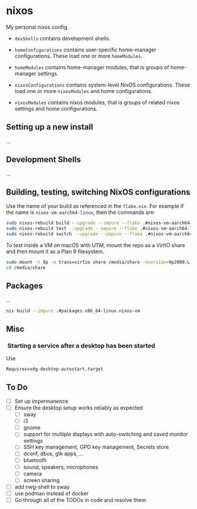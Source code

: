 # nixos

My personal nixos config.

* `devShells` contains development shells.

* `homeConfigurations` contains user-specific home-manager configurations. These load one or more `homeModules`.
* `homeModules` contains home-manager modules, that is groups of home-manager settings.

* `nixosConfigurations` contains system-level NixOS configurations. These load one or more `nixosModules` and home configurations.
* `nixosModules` contains nixos modules, that is groups of related nixos settings and home configurations.

## Setting up a new install

...

## Development Shells

...

## Building, testing, switching NixOS configurations

Use the name of your build as referenced in the `flake.nix`. For example if the name is `nixos-vm-aarch64-linux`, then the commands are:

```sh
sudo nixos-rebuild build --upgrade --impure --flake .#nixos-vm-aarch64-linux
sudo nixos-rebuild test --upgrade --impure --flake .#nixos-vm-aarch64-linux
sudo nixos-rebuild switch --upgrade --impure --flake .#nixos-vm-aarch64-linux
```

To test inside a VM on macOS with UTM, mount the repo as a VirtIO share and then mount it as a Plan 9 filesystem.

```sh
sudo mount -t 9p -o trans=virtio share /media/share -oversion=9p2000.L
cd /media/share
```

## Packages

...

```sh
nix build --impure .#packages.x86_64-linux.nixos-vm
```

## Misc

###  Starting a service after a desktop has been started

Use

```systemd
Requires=xdg-desktop-autostart.target
```

## To Do

* [ ] Set up impermanence
* [ ] Ensure the desktop setup works reliably as expected
  * [ ] sway
  * [ ] i3
  * [ ] gnome
  * [ ] support for multiple displays with auto-switching and saved monitor settings
  * [ ] SSH key management, GPG key management, Secrets store
  * [ ] dconf, dbus, gtk apps, ...
  * [ ] bluetooth
  * [ ] sound, speakers, microphones
  * [ ] camera
  * [ ] screen sharing
* [ ] add nwg-shell to sway
* [ ] use podman instead of docker
* [ ] Go through all of the TODOs in code and resolve them
